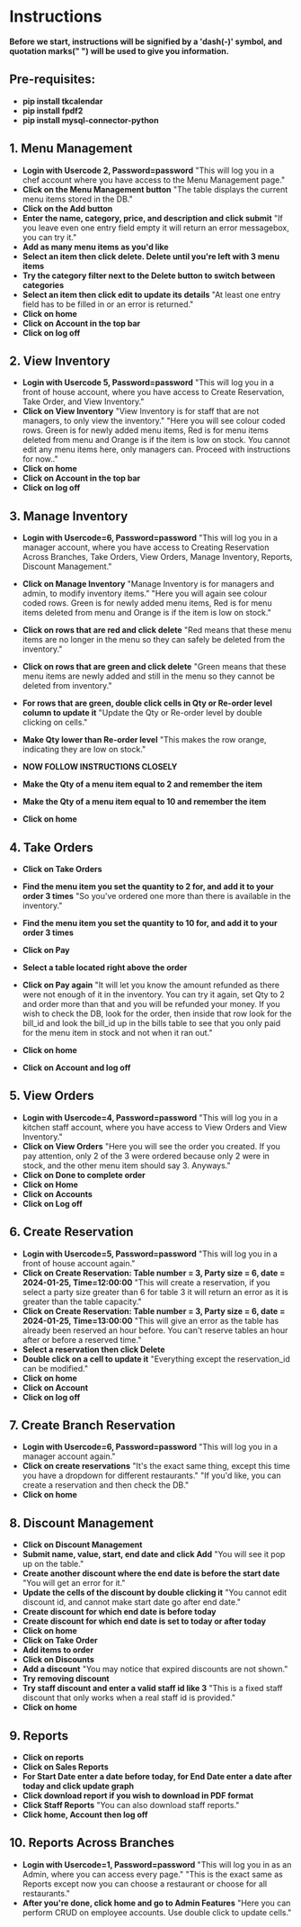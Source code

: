 # Instructions

**Before we start, instructions will be signified by a 'dash(-)' symbol, and quotation marks(" ") will be used to give you information.**

## Pre-requisites:
- **pip install tkcalendar**
- **pip install fpdf2**
- **pip install mysql-connector-python**

## 1. Menu Management
- **Login with Usercode 2, Password=password**
  "This will log you in a chef account where you have access to the Menu Management page."
- **Click on the Menu Management button**
  "The table displays the current menu items stored in the DB."
- **Click on the Add button**
- **Enter the name, category, price, and description and click submit**
  "If you leave even one entry field empty it will return an error messagebox, you can try it."
- **Add as many menu items as you'd like**
- **Select an item then click delete. Delete until you're left with 3 menu items**
- **Try the category filter next to the Delete button to switch between categories**
- **Select an item then click edit to update its details**
  "At least one entry field has to be filled in or an error is returned."
- **Click on home**
- **Click on Account in the top bar**
- **Click on log off**

## 2. View Inventory
- **Login with Usercode 5, Password=password**
  "This will log you in a front of house account, where you have access to Create Reservation, Take Order, and View Inventory."
- **Click on View Inventory**
  "View Inventory is for staff that are not managers, to only view the inventory."
  "Here you will see colour coded rows. Green is for newly added menu items, Red is for menu items deleted from menu and Orange is if the item is low on stock. You cannot edit any menu items here, only managers can. Proceed with instructions for now.."
- **Click on home**
- **Click on Account in the top bar**
- **Click on log off**

## 3. Manage Inventory
- **Login with Usercode=6, Password=password**
  "This will log you in a manager account, where you have access to Creating Reservation Across Branches, Take Orders, View Orders, Manage Inventory, Reports, Discount Management."
- **Click on Manage Inventory**
  "Manage Inventory is for managers and admin, to modify inventory items."
  "Here you will again see colour coded rows. Green is for newly added menu items, Red is for menu items deleted from menu and Orange is if the item is low on stock."
- **Click on rows that are red and click delete**
  "Red means that these menu items are no longer in the menu so they can safely be deleted from the inventory."
- **Click on rows that are green and click delete**
  "Green means that these menu items are newly added and still in the menu so they cannot be deleted from inventory."
- **For rows that are green, double click cells in Qty or Re-order level column to update it**
  "Update the Qty or Re-order level by double clicking on cells."
- **Make Qty lower than Re-order level**
  "This makes the row orange, indicating they are low on stock."

- **NOW FOLLOW INSTRUCTIONS CLOSELY**
- **Make the Qty of a menu item equal to 2 and remember the item**
- **Make the Qty of a menu item equal to 10 and remember the item**
- **Click on home**

## 4. Take Orders
- **Click on Take Orders**
- **Find the menu item you set the quantity to 2 for, and add it to your order 3 times**
  "So you've ordered one more than there is available in the inventory."
- **Find the menu item you set the quantity to 10 for, and add it to your order 3 times**
- **Click on Pay**
- **Select a table located right above the order**
- **Click on Pay again**
  "It will let you know the amount refunded as there were not enough of it in the inventory. You can try it again, set Qty to 2 and order more than that and you will be refunded your money. If you wish to check the DB, look for the order, then inside that row look for the bill_id and look the bill_id up in the bills table to see that you only paid for the menu item in stock and not when it ran out."

- **Click on home**
- **Click on Account and log off**

## 5. View Orders
- **Login with Usercode=4, Password=password**
  "This will log you in a kitchen staff account, where you have access to View Orders and View Inventory."
- **Click on View Orders**
  "Here you will see the order you created. If you pay attention, only 2 of the 3 were ordered because only 2 were in stock, and the other menu item should say 3. Anyways."
- **Click on Done to complete order**
- **Click on Home**
- **Click on Accounts**
- **Click on Log off**

## 6. Create Reservation
- **Login with Usercode=5, Password=password**
  "This will log you in a front of house account again."
- **Click on Create Reservation: Table number = 3, Party size = 6, date = 2024-01-25, Time=12:00:00**
  "This will create a reservation, if you select a party size greater than 6 for table 3 it will return an error as it is greater than the table capacity."
- **Click on Create Reservation: Table number = 3, Party size = 6, date = 2024-01-25, Time=13:00:00**
  "This will give an error as the table has already been reserved an hour before. You can't reserve tables an hour after or before a reserved time."
- **Select a reservation then click Delete**
- **Double click on a cell to update it**
  "Everything except the reservation_id can be modified."
- **Click on home**
- **Click on Account**
- **Click on log off**

## 7. Create Branch Reservation
- **Login with Usercode=6, Password=password**
  "This will log you in a manager account again."
- **Click on create reservations**
  "It's the exact same thing, except this time you have a dropdown for different restaurants."
  "If you'd like, you can create a reservation and then check the DB."
- **Click on home**

## 8. Discount Management
- **Click on Discount Management**
- **Submit name, value, start, end date and click Add**
  "You will see it pop up on the table."
- **Create another discount where the end date is before the start date**
  "You will get an error for it."
- **Update the cells of the discount by double clicking it**
  "You cannot edit discount id, and cannot make start date go after end date."
- **Create discount for which end date is before today**
- **Create discount for which end date is set to today or after today**
- **Click on home**
- **Click on Take Order**
- **Add items to order**
- **Click on Discounts**
- **Add a discount**
  "You may notice that expired discounts are not shown."
- **Try removing discount**
- **Try staff discount and enter a valid staff id like 3**
  "This is a fixed staff discount that only works when a real staff id is provided."
- **Click on home**

## 9. Reports
- **Click on reports**
- **Click on Sales Reports**
- **For Start Date enter a date before today, for End Date enter a date after today and click update graph**
- **Click download report if you wish to download in PDF format**
- **Click Staff Reports**
  "You can also download staff reports."
- **Click home, Account then log off**

## 10. Reports Across Branches
- **Login with Usercode=1, Password=password**
  "This will log you in as an Admin, where you can access every page."
  "This is the exact same as Reports except now you can choose a restaurant or choose for all restaurants."
- **After you're done, click home and go to Admin Features**
  "Here you can perform CRUD on employee accounts. Use double click to update cells."

